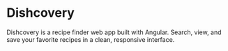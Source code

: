# Dishcovery
Dishcovery is a recipe finder web app built with Angular.
Search, view, and save your favorite recipes in a clean, responsive interface.
